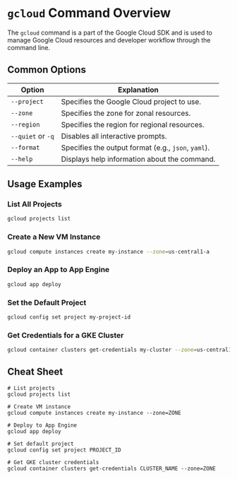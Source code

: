 # `gcloud` Command Overview

The `gcloud` command is a part of the Google Cloud SDK and is used to manage Google Cloud resources and developer workflow through the command line.

## Common Options

| Option               | Explanation                                          |
|----------------------|------------------------------------------------------|
| `--project`          | Specifies the Google Cloud project to use.           |
| `--zone`             | Specifies the zone for zonal resources.              |
| `--region`           | Specifies the region for regional resources.         |
| `--quiet` or `-q`    | Disables all interactive prompts.                    |
| `--format`           | Specifies the output format (e.g., `json`, `yaml`).  |
| `--help`             | Displays help information about the command.         |

## Usage Examples

### List All Projects

```bash
gcloud projects list
```

### Create a New VM Instance

```bash
gcloud compute instances create my-instance --zone=us-central1-a
```

### Deploy an App to App Engine

```bash
gcloud app deploy
```

### Set the Default Project

```bash
gcloud config set project my-project-id
```

### Get Credentials for a GKE Cluster

```bash
gcloud container clusters get-credentials my-cluster --zone=us-central1-a
```

## Cheat Sheet

```plaintext
# List projects
gcloud projects list

# Create VM instance
gcloud compute instances create my-instance --zone=ZONE

# Deploy to App Engine
gcloud app deploy

# Set default project
gcloud config set project PROJECT_ID

# Get GKE cluster credentials
gcloud container clusters get-credentials CLUSTER_NAME --zone=ZONE
```
